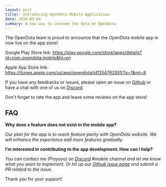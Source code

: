 ```yaml
---
layout: post
title:  Introducing OpenDota Mobile Application
date: 2018-03-04
summary: A new way to consume the data on OpenDota
---
```

The OpenDota team is proud to announce that the OpenDota mobile app is now live on the app store! 

Google Play Store link: https://play.google.com/store/apps/details?id=com.opendota.mobile&hl=en

Apple App Store link: https://itunes.apple.com/us/app/opendota/id1354762555?ls=1&mt=8

If you have any feedbacks or issues, please open an issue on [Github](https://github.com/odota/mobile/issues) or have a chat with one of us on [Discord](https://discordapp.com/invite/0o5SQGbXuWCNDcaF).

Don't forget to rate the app and leave some reviews on the app store!

## FAQ

**Why does x feature does not exist in the mobile app?**

*Our plan for the app is to reach feature parity with OpenDota website. We will enhance the experience add more features gradually.*

**I’m interested in contributing to the app development. How can I help?**

*You can contact me (Proyoyo) on [Discord](https://discordapp.com/invite/0o5SQGbXuWCNDcaF) #mobile channel and let me know what you want to implement. Or hit up our [Github issue page](https://github.com/odota/mobile/issues) and submit a PR related to the issue.*

Thank you for your support!
